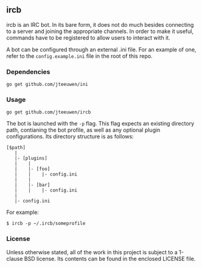 ## ircb

ircb is an IRC bot. In its bare form, it does not do much besides 
connecting to a server and joining the appropriate channels.
In order to make it useful, commands have to be registered to allow
users to interact with it.

A bot can be configured through an external .ini file. For an example
of one, refer to the `config.example.ini` file in the root of this repo.


### Dependencies

    go get github.com/jteeuwen/ini


### Usage

    go get github.com/jteeuwen/ircb

The bot is launched with the `-p` flag. This flag expects an existing directory
path, contianing the bot profile, as well as any optional plugin configurations.
Its directory structure is as follows:

	[$path]
	   |
	   |- [plugins]
	   |    |
	   |    |- [foo]
	   |    |    |- config.ini
	   |    |
	   |    |- [bar]
	   |    |    |- config.ini
	   |
	   |- config.ini

For example:

	$ ircb -p ~/.ircb/someprofile


### License

Unless otherwise stated, all of the work in this project is subject to a
1-clause BSD license. Its contents can be found in the enclosed LICENSE file.


